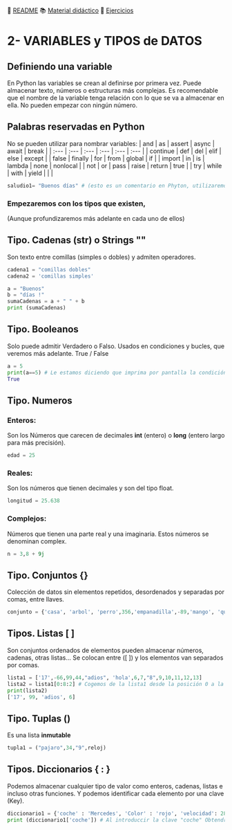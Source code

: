 
:page_with_curl: [README](../README.md) :books: [Material didáctico](/documentation/indicedocu.md) :pencil: [Ejercicios](/tests/indicetests.md)




# 2- VARIABLES y TIPOS de DATOS

## Definiendo una variable

En Python las variables se crean al definirse por primera vez.
Puede almacenar texto, números o estructuras más complejas.
Es recomendable que el nombre de la variable tenga relación con lo que se va a almacenar en ella.
No pueden empezar con ningún número.

## Palabras reservadas en Python

No se pueden utilizar para nombrar variables:
| and | as | assert | async | await | break |
| :--- | :--- | :--- | :--- | :--- | :--- |
| continue | def | del | elif | else | except |
| false | finally | for | from | global | if |
| import | in | is | lambda | none | nonlocal |
| not | or | pass | raise | return | true |
| try | while | with | yield |  |  |








````python
saludio1= "Buenos días" # (esto es un comentario en Phyton, utilizaremos el simbolo: # y después el texto)
````
### Empezaremos con los tipos que existen, 
(Aunque profundizaremos más adelante en cada uno de ellos)
## Tipo. Cadenas (str) o Strings  ""
Son texto entre comillas (simples o dobles) y admiten operadores.
````python
cadena1 = "comillas dobles"
cadena2 = 'comillas simples'

a = "Buenos"
b = "días !"
sumaCadenas = a + " " + b
print (sumaCadenas)
````
## Tipo. Booleanos
Solo puede admitir Verdadero o Falso. Usados en condiciones y bucles, que veremos más adelante.
True / False
````python
a = 5
print(a==5) # Le estamos diciendo que imprima por pantalla la condición de esa igualdad y nos devolvera:
True
````



## Tipo. Numeros
### Enteros:

Son los Números que carecen de decimales
**int** (entero) o **long** (entero largo para más precisión).
`````python
edad = 25
`````
### Reales: 

Son los números que tienen decimales y son del tipo float.
`````python
longitud = 25.638
`````
### Complejos:

Números que tienen una parte real y una imaginaria. Estos números se denominan complex.
`````python
n = 3,8 + 9j
`````

 

## Tipo. Conjuntos {}
Colección de datos sin elementos repetidos, desordenados y separadas por comas, entre llaves.
`````python
conjunto = {'casa', 'arbol', 'perro',356,'empanadilla',-89,'mango', 'quesito'}
`````

## Tipos. Listas [ ]
Son conjuntos ordenados de elementos pueden almacenar números, cadenas, otras listas...
Se colocan entre ([ ]) y los elementos van separados por comas.

`````python
lista1 = ['17',-66,99,44,"adios", 'hola',6,7,"8",9,10,11,12,13]
lista2 = lista1[0:8:2] # Cogemos de la lista1 desde la posición 0 a la 8 y de 2 2n 2; y lo metemos en la lista2
print(lista2)
['17', 99, 'adios', 6] 
`````
 

## Tipo. Tuplas ()
Es una lista **inmutable**
`````python
tupla1 = ("pajaro",34,"9",reloj)
`````

## Tipos. Diccionarios { : }
Podemos almacenar cualquier tipo de valor como enteros, cadenas, listas e incluso otras funciones.
Y podemos identificar cada elemento por una clave (Key).
`````python
diccionario1 = {'coche' : 'Mercedes', 'Color' : 'rojo', 'velocidad': 280 }
print (diccionario1['coche']) # Al introduccir la clave "coche" Obtendremos "Mercedes"
`````